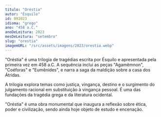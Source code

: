 ```yaml
---
titulo: "Oréstia"
autor: "Ésquilo"
id: 092023
idioma: "grego"
ano: "458 a.C."
anoDeLeitura: 2023
mesDeLeitura: "setembro"
slug: "orestia"
imagemURL: "/src/assets/imagens/2023/orestia.webp"
---
```


"Oréstia" é uma trilogia de tragédias escrita por Ésquilo e apresentada pela primeira vez em 458 a.C. A sequência inclui as peças "Agamêmnon", "Coéforas" e "Eumênides", e narra a saga da maldição sobre a casa dos Átridas.

A trilogia explora temas como justiça, vingança, destino e o surgimento do julgamento racional em substituição à vingança pessoal. É uma das fundações da tragédia grega e da literatura ocidental.

"Oréstia" é uma obra monumental que inaugura a reflexão sobre ética, poder e civilização, sendo ainda hoje objeto de estudo e encenação.
